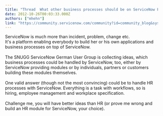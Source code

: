 ```yaml
---
title: "Thread  What other business processes should be on ServiceNow PaaS"
date: 2012-10-26T00:03:33.000Z
authors: ["mhehn"]
link: "https://community.servicenow.com/community?id=community_blog&sys_id=141e6e2ddbd0dbc01dcaf3231f9619e2"
---
```

<p>ServiceNow is much more than incident, problem, change etc.<br />It's a platform enabling everybody to build her or his own applications and business processes on top of ServiceNow.<br /><br />The SNUGG ServiceNow German User Group is collecting ideas, which business processes could be handled by ServiceNow, too, either by ServiceNow providing modules or by individuals, partners or customers building these modules themselves.<br /><br />One valid answer (though not the most convincing) could be to handle HR processes with ServiceNow. Everything is a task with workflows, so is hiring, employee management and workplace specification.<br /><br />Challenge me, you will have better ideas than HR (or prove me wrong and build an HR module for ServiceNow, your choice).</p>
